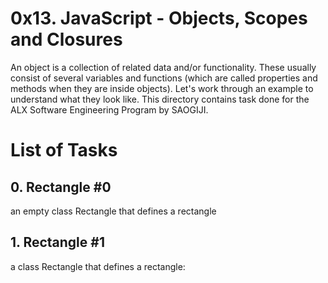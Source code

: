# 0x13. JavaScript - Objects, Scopes and Closures
An object is a collection of related data and/or functionality. These usually consist of several variables and functions (which are called properties and methods when they are inside objects). Let's work through an example to understand what they look like.
This directory contains task done for the ALX Software Engineering Program by SAOGIJI.
# List of Tasks
## 0. Rectangle #0
an empty class Rectangle that defines a rectangle
## 1. Rectangle #1
a class Rectangle that defines a rectangle:




